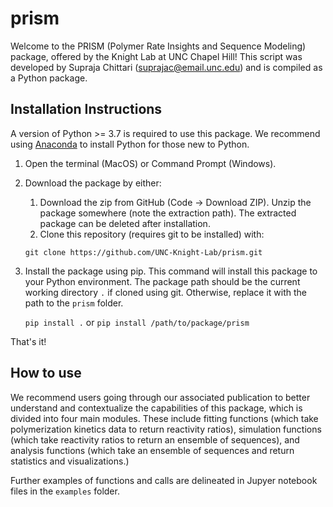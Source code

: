 # prism
Welcome to the PRISM (Polymer Rate Insights and Sequence Modeling) package, offered by the Knight Lab at UNC Chapel Hill! This script was developed by Supraja Chittari (suprajac@email.unc.edu) and is compiled as a Python package.

## Installation Instructions
A version of Python >= 3.7 is required to use this package. We recommend using [Anaconda](https://www.anaconda.com) to install Python for those new to Python.
1. Open the terminal (MacOS) or Command Prompt (Windows).
2. Download the package by either:
   1. Download the zip from GitHub (Code -> Download ZIP). Unzip the package somewhere (note the extraction path). The extracted package can be deleted after installation.
   2. Clone this repository (requires git to be installed) with:
      
   `git clone https://github.com/UNC-Knight-Lab/prism.git`

3. Install the package using pip. This command will install this package to your Python environment.
    The package path should be the current working directory `.` if cloned using git. Otherwise, replace it with the path to the `prism` folder.
      
   `pip install .`
   or `pip install /path/to/package/prism`

That's it!

## How to use
We recommend users going through our associated publication to better understand and contextualize the capabilities of this package, which is divided into four main modules. These include fitting functions (which take polymerization kinetics data to return reactivity ratios), simulation functions (which take reactivity ratios to return an ensemble of sequences), and analysis functions (which take an ensemble of sequences and return statistics and visualizations.)

Further examples of functions and calls are delineated in Jupyer notebook files in the `examples` folder.
